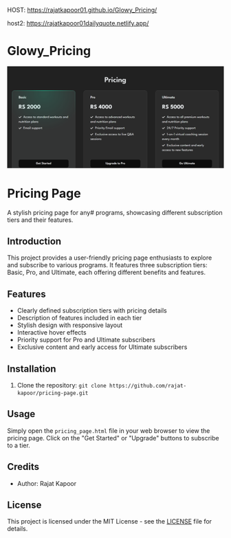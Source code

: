 HOST: https://rajatkapoor01.github.io/Glowy_Pricing/

host2: https://rajatkapoor01dailyquote.netlify.app/
# Glowy_Pricing
![Image Alt Text](https://github.com/Rajatkapoor01/Glowy_Pricing/blob/main/GLOWY%20PRICE.png)

# Pricing Page

A stylish pricing page for any# programs, showcasing different subscription tiers and their features.

## Introduction

This project provides a user-friendly pricing page  enthusiasts to explore and subscribe to various programs. It features three subscription tiers: Basic, Pro, and Ultimate, each offering different benefits and features.

## Features

- Clearly defined subscription tiers with pricing details
- Description of features included in each tier
- Stylish design with responsive layout
- Interactive hover effects
- Priority support for Pro and Ultimate subscribers
- Exclusive content and early access for Ultimate subscribers

## Installation

1. Clone the repository: `git clone https://github.com/rajat-kapoor/pricing-page.git`

## Usage

Simply open the `pricing_page.html` file in your web browser to view the pricing page. Click on the "Get Started" or "Upgrade" buttons to subscribe to a tier.

## Credits

- Author: Rajat Kapoor

## License

This project is licensed under the MIT License - see the [LICENSE](LICENSE) file for details.
